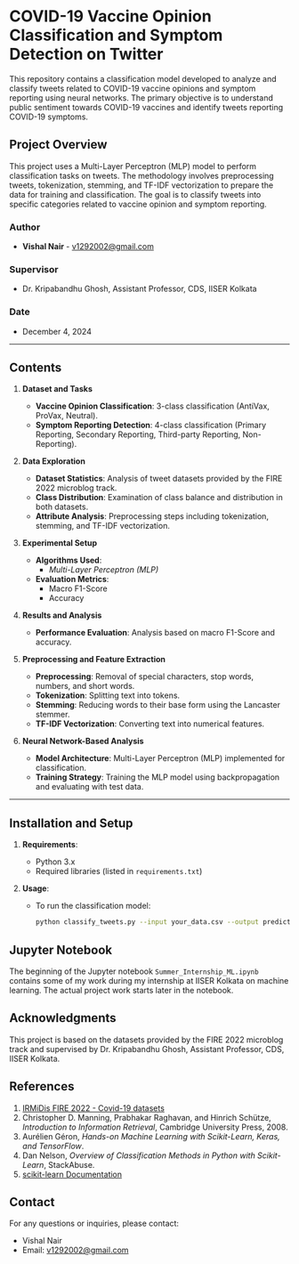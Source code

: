 # COVID-19 Vaccine Opinion Classification and Symptom Detection on Twitter

This repository contains a classification model developed to analyze and classify tweets related to COVID-19 vaccine opinions and symptom reporting using neural networks. The primary objective is to understand public sentiment towards COVID-19 vaccines and identify tweets reporting COVID-19 symptoms.

## Project Overview

This project uses a Multi-Layer Perceptron (MLP) model to perform classification tasks on tweets. The methodology involves preprocessing tweets, tokenization, stemming, and TF-IDF vectorization to prepare the data for training and classification. The goal is to classify tweets into specific categories related to vaccine opinion and symptom reporting.

### Author
- **Vishal Nair** - [v1292002@gmail.com](mailto:v1292002@gmail.com)

### Supervisor
- Dr. Kripabandhu Ghosh, Assistant Professor, CDS, IISER Kolkata

### Date
- December 4, 2024

---

## Contents

1. **Dataset and Tasks**
   - **Vaccine Opinion Classification**: 3-class classification (AntiVax, ProVax, Neutral).
   - **Symptom Reporting Detection**: 4-class classification (Primary Reporting, Secondary Reporting, Third-party Reporting, Non-Reporting).

2. **Data Exploration**
   - **Dataset Statistics**: Analysis of tweet datasets provided by the FIRE 2022 microblog track.
   - **Class Distribution**: Examination of class balance and distribution in both datasets.
   - **Attribute Analysis**: Preprocessing steps including tokenization, stemming, and TF-IDF vectorization.

3. **Experimental Setup**
   - **Algorithms Used**: 
      - *Multi-Layer Perceptron (MLP)*
   - **Evaluation Metrics**:
      - Macro F1-Score
      - Accuracy

4. **Results and Analysis**
   - **Performance Evaluation**: Analysis based on macro F1-Score and accuracy.

5. **Preprocessing and Feature Extraction**
   - **Preprocessing**: Removal of special characters, stop words, numbers, and short words.
   - **Tokenization**: Splitting text into tokens.
   - **Stemming**: Reducing words to their base form using the Lancaster stemmer.
   - **TF-IDF Vectorization**: Converting text into numerical features.

6. **Neural Network-Based Analysis**
   - **Model Architecture**: Multi-Layer Perceptron (MLP) implemented for classification.
   - **Training Strategy**: Training the MLP model using backpropagation and evaluating with test data.

---

## Installation and Setup

1. **Requirements**:
   - Python 3.x
   - Required libraries (listed in `requirements.txt`)

2. **Usage**:
   - To run the classification model:
     ```bash
     python classify_tweets.py --input your_data.csv --output predictions.csv
     ```

## Jupyter Notebook

The beginning of the Jupyter notebook `Summer_Internship_ML.ipynb` contains some of my work during my internship at IISER Kolkata on machine learning. The actual project work starts later in the notebook.

## Acknowledgments

This project is based on the datasets provided by the FIRE 2022 microblog track and supervised by Dr. Kripabandhu Ghosh, Assistant Professor, CDS, IISER Kolkata.

## References
1. [IRMiDis FIRE 2022 - Covid-19 datasets](https://sites.google.com/view/irmidis-fire2022/irmidis?authuser=0)
2. Christopher D. Manning, Prabhakar Raghavan, and Hinrich Schütze, *Introduction to Information Retrieval*, Cambridge University Press, 2008.
3. Aurélien Géron, *Hands-on Machine Learning with Scikit-Learn, Keras, and TensorFlow*.
4. Dan Nelson, *Overview of Classification Methods in Python with Scikit-Learn*, StackAbuse.
5. [scikit-learn Documentation](https://scikit-learn.org)

## Contact
For any questions or inquiries, please contact:
- Vishal Nair
- Email: [v1292002@gmail.com](mailto:v1292002@gmail.com)
